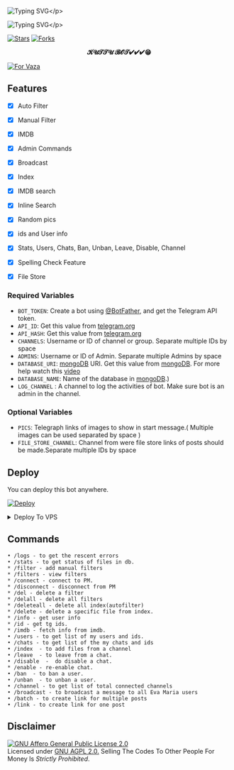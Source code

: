 ![Typing SVG](https://readme-typing-svg.herokuapp.com/?lines=𝗪𝗘𝗟𝗖𝗢𝗠E+𝗧𝗢+KUTTU+BOT!;𝗖𝗥𝗘𝗔𝗧𝗘𝗗+𝗕𝗬+KUTTU+BOT+TEAM!;𝗔+𝗦𝗜𝗠𝗣𝗟𝗘+𝗔𝗨𝗧𝗢𝗙𝗜𝗟𝗧𝗘𝗥+𝗕𝗢𝗧!)</p>

![Typing SVG](https://readme-typing-svg.herokuapp.com/?lines=THANKS+𝗧𝗢+CONTRIBUTORS+®GOUTHAM+SIR;®DARK+RIDER+OFFLINE!)</p>

[![Stars](https://img.shields.io/github/stars/killadichandu/telegram-bot?style=flat-square&color=yellow)](https://github.com/killadichandu/telegram-bot/stargazers)
[![Forks](https://img.shields.io/github/forks/killadichandu/telegram-bot?style=flat-square&color=orange)](https://github.com/killadichandu/telegram-bot/fork)
  <p align="center">
    <b>𝓚𝓤𝓣𝓣𝓤 𝓑𝓞𝓣✔✔✔😁</b>
</h1>

[![For Vaza](https://telegra.ph/file/a95bbb80738fd1c41b267.jpg)](https://telegra.ph/file/98342dc186fd7484cba91.mp4 "Oru Kootam Vazhakalk samarpikkunnu")

## Features

- [x] Auto Filter
- [x] Manual Filter
- [x] IMDB
- [x] Admin Commands
- [x] Broadcast
- [x] Index
- [x] IMDB search
- [x] Inline Search
- [x] Random pics
- [x] ids and User info 
- [x] Stats, Users, Chats, Ban, Unban, Leave, Disable, Channel
- [x] Spelling Check Feature
- [x] File Store




### Required Variables
* `BOT_TOKEN`: Create a bot using [@BotFather](https://telegram.dog/BotFather), and get the Telegram API token.
* `API_ID`: Get this value from [telegram.org](https://my.telegram.org/apps)
* `API_HASH`: Get this value from [telegram.org](https://my.telegram.org/apps)
* `CHANNELS`: Username or ID of channel or group. Separate multiple IDs by space
* `ADMINS`: Username or ID of Admin. Separate multiple Admins by space
* `DATABASE_URI`: [mongoDB](https://www.mongodb.com) URI. Get this value from [mongoDB](https://www.mongodb.com). For more help watch this [video](https://www.youtube.com/watch?v=jMDNKUGNQnA)
* `DATABASE_NAME`: Name of the database in [mongoDB](https://www.mongodb.com).)
* `LOG_CHANNEL` : A channel to log the activities of bot. Make sure bot is an admin in the channel.
### Optional Variables
* `PICS`: Telegraph links of images to show in start message.( Multiple images can be used separated by space )
* `FILE_STORE_CHANNEL`: Channel from were file store links of posts should be made.Separate multiple IDs by space


## Deploy
You can deploy this bot anywhere.



[![Deploy](https://www.herokucdn.com/deploy/button.svg)](https://heroku.com/deploy?template=https://github.com/killadichandu/telegram-bot)
</a>
</p>
</details>

<details><summary>Deploy To VPS</summary>
<p>
<pre>
git clone https://github.com/killadichandu/telegram-bot
# Install Packages
pip3 install -U -r requirements.txt
Edit info.py with variables as given below then run bot
python3 bot.py
</pre>
</p>
</details>


## Commands
```
• /logs - to get the rescent errors
• /stats - to get status of files in db.
* /filter - add manual filters
* /filters - view filters
* /connect - connect to PM.
* /disconnect - disconnect from PM
* /del - delete a filter
* /delall - delete all filters
* /deleteall - delete all index(autofilter)
* /delete - delete a specific file from index.
* /info - get user info
* /id - get tg ids.
* /imdb - fetch info from imdb.
• /users - to get list of my users and ids.
• /chats - to get list of the my chats and ids 
• /index  - to add files from a channel
• /leave  - to leave from a chat.
• /disable  -  do disable a chat.
* /enable - re-enable chat.
• /ban  - to ban a user.
• /unban  - to unban a user.
• /channel - to get list of total connected channels
• /broadcast - to broadcast a message to all Eva Maria users
• /batch - to create link for multiple posts
• /link - to create link for one post
```






## Disclaimer
[![GNU Affero General Public License 2.0](https://www.gnu.org/graphics/agplv3-155x51.png)](https://www.gnu.org/licenses/agpl-3.0.en.html#header)    
Licensed under [GNU AGPL 2.0.](https://github.com/killadichandu/telegram-bot/blob/master/LICENSE)
Selling The Codes To Other People For Money Is *Strictly Prohibited*.




